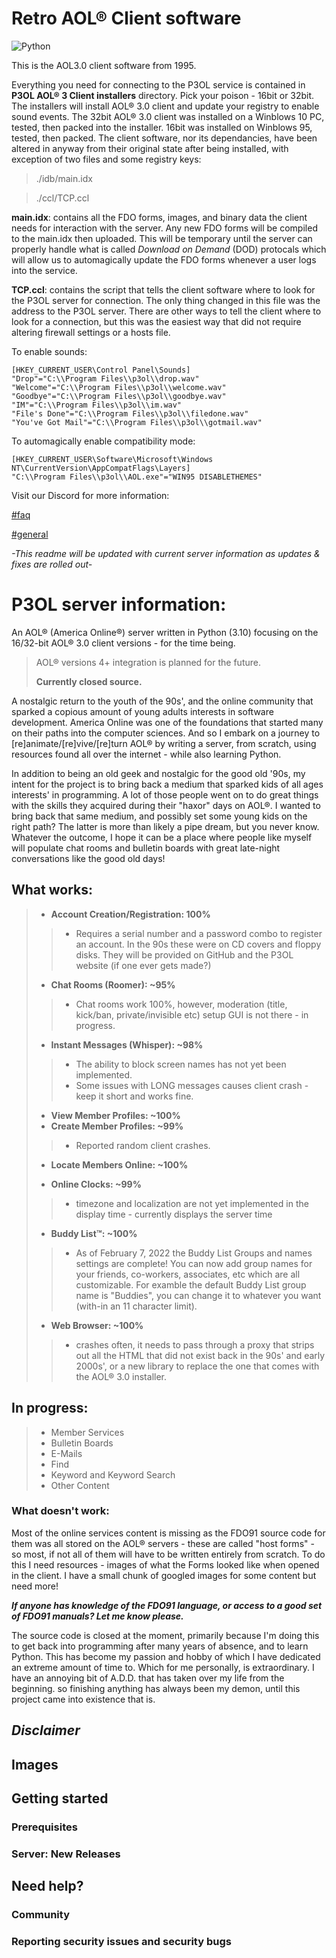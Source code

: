# Retro AOL® Client software
![Python](https://img.shields.io/badge/Python-3.10-green?style=flat-square&logo=appveyor)

This is the AOL3.0 client software from 1995.

Everything you need for connecting to the P3OL service is contained in **P3OL AOL® 3 Client installers** directory. Pick your poison - 16bit or 32bit. The installers will install AOL® 3.0 client and update your registry to enable sound events. The 32bit AOL® 3.0 client was installed on a Winblows 10 PC, tested, then packed into the installer. 16bit was installed on Winblows 95, tested, then packed. The client software, nor its dependancies, have been altered in anyway from their original state after being installed, with exception of two files and some registry keys:

>./idb/main.idx

>./ccl/TCP.ccl

**main.idx**: contains all the FDO forms, images, and binary data the client needs for interaction with the server. Any new FDO forms will be compiled to the main.idx then uploaded. This will be temporary until the server can properly handle what is called *Download on Demand* (DOD) protocals which will allow us to automagically update the FDO forms whenever a user logs into the service.

**TCP.ccl**: contains the script that tells the client software where to look for the P3OL server for connection. The only thing changed in this file was the address to the P3OL server. There are other ways to tell the client where to look for a connection, but this was the easiest way that did not require altering firewall settings or a hosts file.

To enable sounds:
```
[HKEY_CURRENT_USER\Control Panel\Sounds]
"Drop"="C:\\Program Files\\p3ol\\drop.wav"
"Welcome"="C:\\Program Files\\p3ol\\welcome.wav"
"Goodbye"="C:\\Program Files\\p3ol\\goodbye.wav"
"IM"="C:\\Program Files\\p3ol\\im.wav"
"File's Done"="C:\\Program Files\\p3ol\\filedone.wav"
"You've Got Mail"="C:\\Program Files\\p3ol\\gotmail.wav"
```

To automagically enable compatibility mode:
```
[HKEY_CURRENT_USER\Software\Microsoft\Windows NT\CurrentVersion\AppCompatFlags\Layers]
"C:\\Program Files\\p3ol\\AOL.exe"="WIN95 DISABLETHEMES"
```


Visit our Discord for more information:

[#faq](https://discord.com/channels/978741297865175081/979473341322788914)

[#general](https://discord.com/channels/978741297865175081/978741297865175085)

*-This readme will be updated with current server information as updates & fixes are rolled out-*



# P3OL server information:
An AOL® (America Online®) server written in Python (3.10) focusing on the 16/32-bit AOL® 3.0 client versions - for the time being.
> AOL® versions 4+ integration is planned for the future.
>
> **Currently closed source.**

A nostalgic return to the youth of the 90s', and the online community that sparked a copious amount of young adults interests in software development. America Online was one of the foundations that started many on their paths into the computer sciences.
And so I embark on a journey to [re]animate/[re]vive/[re]turn AOL® by writing a server, from scratch, using resources found all over the internet - while also learning Python.

In addition to being an old geek and nostalgic for the good old '90s, my intent for the project is to bring back a medium that sparked kids of all ages interests' in programming. A lot of those people went on to do great things with the skills they acquired during their "haxor" days on AOL®.
I wanted to bring back that same medium, and possibly set some young kids on the right path? The latter is more than likely a pipe dream, but you never know.
Whatever the outcome, I hope it can be a place where people like myself will populate chat rooms and bulletin boards with great late-night conversations like the good old days!

## What works:

>- **Account Creation/Registration: 100%**
>>  - Requires a serial number and a password combo to register an account. In the 90s these were on CD covers and floppy disks. They will be provided on GitHub and the P3OL website (if one ever gets made?)
>- **Chat Rooms (Roomer): ~95%**
>> - Chat rooms work 100%, however, moderation (title, kick/ban, private/invisible etc) setup GUI is not there - in progress.
>
>- **Instant Messages (Whisper): ~98%**
>> - The ability to block screen names has not yet been implemented.
>> - Some issues with LONG messages causes client crash - keep it short and works fine.
>
>- **View Member Profiles: ~100%**
>- **Create Member Profiles: ~99%**
>> - Reported random client crashes.
>
>- **Locate Members Online: ~100%**
>
>- **Online Clocks: ~99%**
>>  - timezone and localization are not yet implemented in the display time - currently displays the server time
>- **Buddy List™: ~100%**
>>  - As of February 7, 2022 the Buddy List Groups and names settings are complete! You can now add group names for your friends, co-workers, associates, etc which are all customizable. For examble the default Buddy List group name is "Buddies", you can change it to whatever you want (with-in an 11 character limit).
>- **Web Browser: ~100%**
>>  - crashes often, it needs to pass through a proxy that strips out all the HTML that did not exist back in the 90s' and early 2000s', or a new library to replace the one that comes with the AOL® 3.0 installer.

## In progress:

>- Member Services
>- Bulletin Boards
>- E-Mails
>- Find
>- Keyword and Keyword Search
>- Other Content

### What doesn't work:

Most of the online services content is missing as the FDO91 source code for them was all stored on the AOL® servers - these are called "host forms" - so most, if not all of them will have to be written entirely from scratch. To do this I need resources - images of what the Forms looked like when opened in the client.
I have a small chunk of googled images for some content but need more!

***If anyone has knowledge of the FDO91 language, or access to a good set of FDO91 manuals? Let me know please.***

The source code is closed at the moment, primarily because I'm doing this to get back into programming after many years of absence, and to learn Python. This has become my passion and hobby of which I have dedicated an extreme amount of time to. Which for me personally, is extraordinary. I have an annoying bit of A.D.D. that has taken over my life from the beginning. so finishing anything has always been my demon, until this project came into existence that is.

## _Disclaimer_


## Images


## Getting started


### Prerequisites


### Server: New Releases


## Need help?


### Community


### Reporting security issues and security bugs
